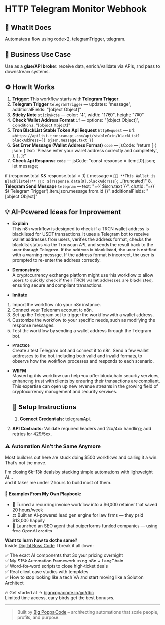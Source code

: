 # HTTP Telegram Monitor Webhook
  ## 🚀 What It Does
  Automates a flow using code×2, telegramTrigger, telegram.
  
  ## 💼 Business Use Case
  Use as a **glue/API broker**: receive data, enrich/validate via APIs, and pass to downstream systems.
  
  ## ⚙️ How It Works
  1. **Trigger:** This workflow starts with **Telegram Trigger**.
  2. **Telegram Trigger** `telegramTrigger` — updates: "message", additionalFields: "[object Object]"
3. **Sticky Note** `stickyNote` — color: "4", width: "1760", height: "700"
4. **Check Wallet Address Format** `if` — options: "[object Object]", conditions: "[object Object]"
5. **Tron BlackList Stable Token Api Request** `httpRequest` — url: `=https://apilist.tronscanapi.com/api/stableCoin/blackList?blackAddress={{ $json.message.text }}`
6. **Set Error Message (Wallet Address Format)** `code` — jsCode: "return [
  {
    json: {
      text: 'Please enter your wallet address correctly and completely.',
    },
  },
];"
7. **Check Api Response** `code` — jsCode: "const response = items[0].json;
let message;

if (response.total && response.total > 0) {
  message = `🚨🛑 **This Wallet is Blacklisted!** 🛑🚨: ${response.data[0].blackAddress}`;…[truncated]"
8. **Telegram Send Message** `telegram` — text: "={{ $json.text }}", chatId: "={{ $('Telegram Trigger').item.json.message.from.id }}", additionalFields: "[object Object]"
  
  ## 💡 AI-Powered Ideas for Improvement
  - **Explain**  
This n8n workflow is designed to check if a TRON wallet address is blacklisted for USDT transactions. It uses a Telegram bot to receive wallet addresses from users, verifies the address format, checks the blacklist status via the Tronscan API, and sends the result back to the user through Telegram. If the address is blacklisted, the user is notified with a warning message. If the address format is incorrect, the user is prompted to re-enter the address correctly.

- **Demonstrate**  
A cryptocurrency exchange platform might use this workflow to allow users to quickly check if their TRON wallet addresses are blacklisted, ensuring secure and compliant transactions.

- **Imitate**  
1. Import the workflow into your n8n instance.  
2. Connect your Telegram account to n8n.  
3. Set up the Telegram bot to trigger the workflow with a wallet address.  
4. Customize the workflow to your specific needs, such as modifying the response messages.  
5. Test the workflow by sending a wallet address through the Telegram bot.

- **Practice**  
Create a test Telegram bot and connect it to n8n. Send a few wallet addresses to the bot, including both valid and invalid formats, to observe how the workflow processes and responds to each scenario.

- **WIIFM**  
Mastering this workflow can help you offer blockchain security services, enhancing trust with clients by ensuring their transactions are compliant. This expertise can open up new revenue streams in the growing field of cryptocurrency management and security services.
  
  ## 🔧 Setup Instructions
  1. **Connect Credentials:** telegramApi.
2. **API Contracts:** Validate required headers and 2xx/4xx handling; add retries for 429/5xx.
  
### ⚠️ Automation Ain’t the Same Anymore

Most builders out here are stuck doing $500 workflows and calling it a win.  
That’s not the move.  

I'm closing $6k–$13k deals by stacking simple automations with lightweight AI...  
and it takes me under 2 hours to build most of them.

#### 🧠 Examples From My Own Playbook:
- 🔁 Turned a recurring invoice workflow into a $6,000 retainer that saved 20 hours/week  
- ⚖️ Built an AI-powered lead gen engine for law firms — they paid $13,000 happily  
- 🚀 Launched an SEO agent that outperforms funded companies — using free OpenAI credits  

**Want to learn how to do the same?**  
Inside [Digital Boss Code](https://bigpoppacode.io/go/dbc), I break it all down:

✅ The exact AI components that 3x your pricing overnight  
✅ My $15k Automation Framework using n8n + LangChain  
✅ Word-for-word scripts to close high-ticket deals  
✅ Real client case studies with templates  
✅ How to stop looking like a tech VA and start moving like a Solution Architect  

🔥 Get started at → [bigpoppacode.io/go/dbc](https://bigpoppacode.io/go/dbc)  
Limited time access, early birds get the best bonuses.

---
> Built by [Big Poppa Code](https://bigpoppacode.io) – architecting automations that scale people, profits, and purpose.
  